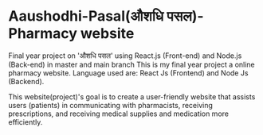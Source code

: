 # Aaushodhi-Pasal(औशधि पसल)-Pharmacy website
Final year project on 'औशधि पसल' using React.js (Front-end) and Node.js (Back-end) in master and main branch
This is my final year project a online pharmacy website. Language used are: React Js (Frontend) and Node Js (Backend).

This website(project)'s goal is to create a user-friendly website that assists users (patients) in communicating with pharmacists, receiving prescriptions, 
and receiving medical supplies and medication more efficiently.
